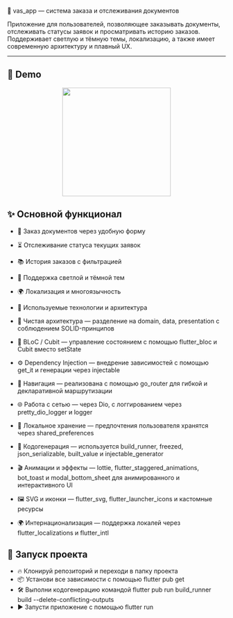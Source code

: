 📄 vas_app — система заказа и отслеживания документов

Приложение для пользователей, позволяющее заказывать документы, отслеживать статусы заявок и просматривать историю заказов. Поддерживает светлую и тёмную темы, локализацию, а также имеет современную архитектуру и плавный UX.

---
## 📱 Demo

<p align="center">
  <img src="assets/demo/demo.gif" width="250" />
</p>

## ✨ Основной функционал

- 📝 Заказ документов через удобную форму
- ⏳ Отслеживание статуса текущих заявок
- 📚 История заказов с фильтрацией
- 🎨 Поддержка светлой и тёмной тем
- 🌍 Локализация и многоязычность
- 🧠 Используемые технологии и архитектура

- 🧩 Чистая архитектура — разделение на domain, data, presentation с соблюдением SOLID-принципов
- 🧠 BLoC / Cubit — управление состоянием с помощью flutter_bloc и Cubit вместо setState
- ⚙️ Dependency Injection — внедрение зависимостей с помощью get_it и генерации через injectable
- 🔁 Навигация — реализована с помощью go_router для гибкой и декларативной маршрутизации
- 🌐 Работа с сетью — через Dio, с логгированием через pretty_dio_logger и logger
- 💾 Локальное хранение — предпочтения пользователя хранятся через shared_preferences
- 🧙 Кодогенерация — используется build_runner, freezed, json_serializable, built_value и injectable_generator
- 🎬 Анимации и эффекты — lottie, flutter_staggered_animations, bot_toast и modal_bottom_sheet для анимированного и интерактивного UI
- 🖼 SVG и иконки — flutter_svg, flutter_launcher_icons и кастомные ресурсы
- 🌍 Интернационализация — поддержка локалей через flutter_localizations и flutter_intl

## 🚀 Запуск проекта

- 🔥 Клонируй репозиторий и переходи в папку проекта
- 📦 Установи все зависимости с помощью flutter pub get
- 🛠 Выполни кодогенерацию командой flutter pub run build_runner build --delete-conflicting-outputs
- ▶️ Запусти приложение с помощью flutter run

